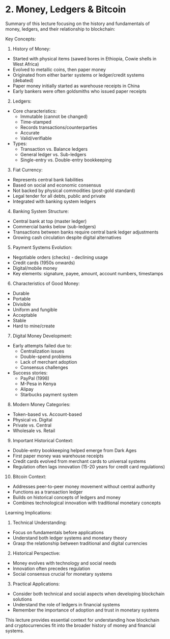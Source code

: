 # 2. Money, Ledgers & Bitcoin
Summary of this lecture focusing on the history and fundamentals of money, ledgers, and their relationship to blockchain:

Key Concepts:

1. History of Money:
- Started with physical items (sawed bores in Ethiopia, Cowie shells in West Africa)
- Evolved to metallic coins, then paper money
- Originated from either barter systems or ledger/credit systems (debated)
- Paper money initially started as warehouse receipts in China
- Early bankers were often goldsmiths who issued paper receipts

2. Ledgers:
- Core characteristics:
  * Immutable (cannot be changed)
  * Time-stamped
  * Records transactions/counterparties
  * Accurate
  * Valid/verifiable
- Types:
  * Transaction vs. Balance ledgers
  * General ledger vs. Sub-ledgers
  * Single-entry vs. Double-entry bookkeeping

3. Fiat Currency:
- Represents central bank liabilities
- Based on social and economic consensus
- Not backed by physical commodities (post-gold standard)
- Legal tender for all debts, public and private
- Integrated with banking system ledgers

4. Banking System Structure:
- Central bank at top (master ledger)
- Commercial banks below (sub-ledgers)
- Transactions between banks require central bank ledger adjustments
- Growing cash circulation despite digital alternatives

5. Payment Systems Evolution:
- Negotiable orders (checks) - declining usage
- Credit cards (1950s onwards)
- Digital/mobile money
- Key elements: signature, payee, amount, account numbers, timestamps

6. Characteristics of Good Money:
- Durable
- Portable
- Divisible
- Uniform and fungible
- Acceptable
- Stable
- Hard to mine/create

7. Digital Money Development:
- Early attempts failed due to:
  * Centralization issues
  * Double-spend problems
  * Lack of merchant adoption
  * Consensus challenges
- Success stories:
  * PayPal (1998)
  * M-Pesa in Kenya
  * Alipay
  * Starbucks payment system

8. Modern Money Categories:
- Token-based vs. Account-based
- Physical vs. Digital
- Private vs. Central
- Wholesale vs. Retail

9. Important Historical Context:
- Double-entry bookkeeping helped emerge from Dark Ages
- First paper money was warehouse receipts
- Credit cards evolved from merchant cards to universal systems
- Regulation often lags innovation (15-20 years for credit card regulations)

10. Bitcoin Context:
- Addresses peer-to-peer money movement without central authority
- Functions as a transaction ledger
- Builds on historical concepts of ledgers and money
- Combines technological innovation with traditional monetary concepts

Learning Implications:

1. Technical Understanding:
- Focus on fundamentals before applications
- Understand both ledger systems and monetary theory
- Grasp the relationship between traditional and digital currencies

2. Historical Perspective:
- Money evolves with technology and social needs
- Innovation often precedes regulation
- Social consensus crucial for monetary systems

3. Practical Applications:
- Consider both technical and social aspects when developing blockchain solutions
- Understand the role of ledgers in financial systems
- Remember the importance of adoption and trust in monetary systems

This lecture provides essential context for understanding how blockchain and cryptocurrencies fit into the broader history of money and financial systems.